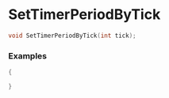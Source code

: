 # SetTimerPeriodByTick

```cpp - C++
void SetTimerPeriodByTick(int tick);
```

### Examples
```cpp - C++
{

}
```
